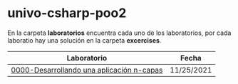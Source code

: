 # univo-csharp-poo2
En la carpeta **laboratorios** encuentra cada uno de los laboratorios, por cada laboratio hay una solución en la carpeta **excercises**.

Laboratorio|Fecha
-|-
[0000-Desarrollando una aplicación n-capas](0000-desarrollando-una-aplicacion-n-capas)|11/25/2021

